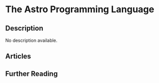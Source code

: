 # The Astro Programming Language

## Description

No description available.

## Articles

## Further Reading